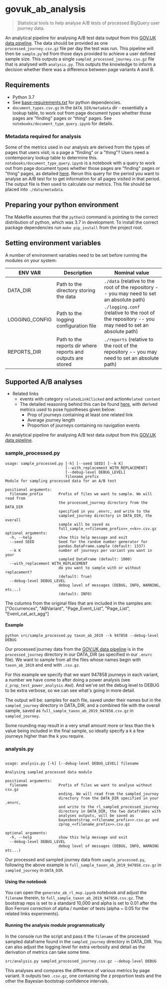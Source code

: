# govuk_ab_analysis
> Statistical tools to help analyse A/B tests of processed BigQuery user journey data.

An analytical pipeline for analysing A/B test data output from this
 [GOV.UK data pipeline](https://github.com/alphagov/govuk-network-data).
  The data should be provided as one `processed_journey.csv.gz` file per day the test was run.
   This pipeline will then be `sample.py`'ed from those days provided to achieve a user defined sample size.
    This outputs a single `sampled_processed_journey.csv.gz` file that is analysed with `analysis.py`. 
    This outputs the knowledge to inform a decision whether there was a difference between page variants A and B.

## Requirements

* Python 3.7
* See [base-requirements.txt](base-requirements.txt) for python dependencies.
* `document_types.csv.gz` in the `DATA_DIR/metadata` dir - essentially a lookup table, 
to work out from page document types whether those pages are "finding" pages or "thing" pages. 
See `notebooks/document_type_query.ipynb` for details.

### Metadata required for analysis
Some of the metrics used in our analysis are derived from the types of pages that users visit;
 is a page a "finding" or a "thing"? Users need a contemporary lookup table to determine this.
`notebooks/document_type_query.ipynb` is a notebook with a query to work out from page document types whether those
pages are "finding" pages or "thing" pages,
 as detailed [here](https://docs.publishing.service.gov.uk/document-types/user_journey_document_supertype.html).
Rerun this query for the period you want to analyse an A/B test for to get information for all pages visited in that
period. The output file is then used to calculate our metrics. This file should be placed into `./data/metadata`.

## Preparing your python environment

The Makefile assumes that the `python3` command is pointing to the correct distribution of python,
 which was 3.7 in development. To install the correct package dependencies run `make pip_install` from the project root.

## Setting environment variables

A number of environment variables need to be set before running the modules on your system:

|ENV VAR|Description|Nominal value|
|---|---|---|
|DATA_DIR|Path to the directory storing the data|`./data` (relative to the root of the repository -- you may need to set an absolute path)|
|LOGGING_CONFIG|Path to the logging configuration file|`./logging.conf` (relative to the root of the repository -- you may need to set an absolute path)|
|REPORTS_DIR|Path to the reports dir where reports and outputs are stored| `./reports` (relative to the root of the repository -- you may need to set an absolute path)|

 ## Supported A/B analyses
 * Related links
    * events with category `relatedLinkClicked` and action`Related content`
    * The detailed reasoning behind this can be found
     [here](https://github.com/alphagov/govuk-network-data/pull/88/files#diff-815d8e4ad52e4baf14e58409ed32215f),
      with derived metrics used to pose hypotheses given below:
        - Prop of journeys containing at least one related link
        - Average journey length
        - Proportion of journeys containing no navigation events

An analytical pipeline for analysing A/B test data output from this [GOV.UK data pipeline](https://github.com/alphagov/govuk-network-data).

### sample_processed.py
```
usage: sample_processed.py [-h] [--seed SEED] [--k K]
                           [--with_replacement WITH_REPLACEMENT]
                           [--debug-level DEBUG_LEVEL]
                           filename_prefix
Module for sampling processed data for an A/B test

positional arguments:
  filename_prefix       Prefix of files we want to sample. We will read from
                        the processed_journey directory from the DATA_DIR
                        specified in you .envrc, and write to the
                        sampled_journey directory in DATA_DIR, the overall
                        sample will be saved as
                        full_sample_<<filename_prefix>>_<<k>>.csv.gz
optional arguments:
  -h, --help            show this help message and exit
  --seed SEED           Seed for the random number generator for
                        pandas.DataFrame.sample (default: 1337)
  --k K                 number of journeys per variant you want in your
                        sampled DataFrame (default: 1000)
  --with_replacement WITH_REPLACEMENT
                        do you want to sample with or without replacement?
                        (default: True)
  --debug-level DEBUG_LEVEL
                        debug level of messages (DEBUG, INFO, WARNING, etc...)
                        (default: INFO)
```

The columns from the original files that are included in the samples are: ["Occurrences", "ABVariant", 
"Page_Event_List", "Page_List",  "Event_cat_act_agg"] 

#### Example

```
python src/sample_processed.py taxon_ab_2019 --k 947858 --debug-level DEBUG
```

Our processed journey data from the [GOV.UK data pipeline](https://github.com/alphagov/govuk-network-data) 
is in the `processed_journey` directory in our DATA_DIR (as specified in our `.envrc` file). We want to sample from all
the files whose names begin with `taxon_ab_2019` and end with `.csv.gz`.

For this example we specify that we want 947858 journeys in each variant, a number we have come to after doing a 
power analysis (see `z_prop_test_power_analysis.Rmd`). And we've set the debug level to DEBUG to be extra verbose, so 
we can see what's going in more detail.

The output will be: samples for each file, saved under their names but in the `sampled_journey` directory in DATA_DIR, 
and a combined file with the overall sample, saved as `full_sample_taxon_ab_2019_947858.csv.gz` in `sampled_journey`.

Some rounding may result in a very small amount more or less than the k value being included in the final sample, so 
ideally specify a k a few journeys higher than the k you require.
                           
### analysis.py

```

usage: analysis.py [-h] [--debug-level DEBUG_LEVEL] filename

Analysing sampled processed data module

positional arguments:
  filename              Prefix of files we want to analyse without csv.gz
                        ending. We will read from the sampled_journey
                        directory from the DATA_DIR specified in your .envrc,
                        and write to the rl_sampled_processed_journey
                        directory in DATA_DIR, the two dataframes with
                        analyses outputs, will be saved as
                        bayesbootstrap_<<filename_prefix>>.csv.gz and
                        zprop_<<filename_prefix>>.csv.gz

optional arguments:
  -h, --help            show this help message and exit
  --debug-level DEBUG_LEVEL
                        debug level of messages (DEBUG, INFO, WARNING etc...)
```

Our processed and sampled journey data from `sample_processed.py`, following the above example is
 `full_sample_taxon_ab_2019_947858.csv.gz` in `sampled_journey` in `DATA_DIR`.
#### Using the notebook
You can open the `generate_ab_rl_mvp.ipynb` notebook and adjust the `filename` therein,
 to `full_sample_taxon_ab_2019_947858.csv.gz`. The bootstrap reps is set to a standard 10,000 and alpha is 
 set to 0.01 after the Bon Ferroni correction of alpha / number of tests
  (alpha ~ 0.05 for the related links experiments).

#### Running the analysis module programmatically
In the console run the script and pass it the `filename` of the processed sampled dataframe found in the `sampled_journey` directory in DATA_DIR. 
You can also adjust the logging level for extra verbosity and detail as the derivation of metrics can take some time.

```
src/analysis.py sampled_processed_journey.csv.gz --debug-level DEBUG
```

This analyses and compares the difference of various metrics by page variant. 
 It outputs two `.csv.gz`, one containing the z proportion tests and the other
  the Bayesian bootstrap confidence intervals.
